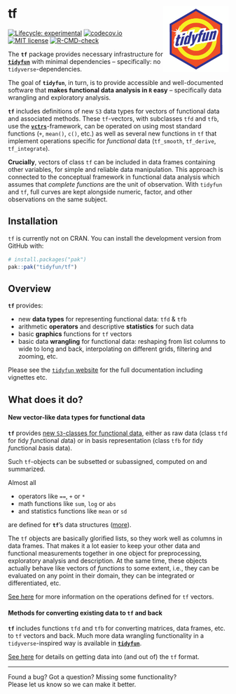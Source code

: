 
<!-- README.md is generated from README.Rmd. Please edit that file -->

# tf <a href="https://tidyfun.github.io/tf/"><img src="https://github.com/tidyfun/tidyfun/blob/master/man/figures/logo.gif?raw=true" align="right" height="150" alt="tf website" /></a>

<!-- badges: start -->

[![Lifecycle:
experimental](https://img.shields.io/badge/lifecycle-experimental-orange.svg)](https://lifecycle.r-lib.org/articles/stages.html#experimental)
[![codecov.io](https://codecov.io/github/tidyfun/tf/coverage.svg?branch=main)](https://codecov.io/github/tidyfun/tf/branch/main)
[![MIT
license](http://img.shields.io/badge/license-MIT-brightgreen.svg)](https://opensource.org/licenses/MIT)
[![R-CMD-check](https://github.com/tidyfun/tf/actions/workflows/full-check.yaml/badge.svg)](https://github.com/tidyfun/tf/actions/workflows/full-check.yaml)
<!-- badges: end -->

The **`tf`** package provides necessary infrastructure for
[**`tidyfun`**](https://tidyfun.github.io/tidyfun) with minimal
dependencies – specifically: no `tidyverse`-dependencies.

The goal of **`tidyfun`**, in turn, is to provide accessible and
well-documented software that **makes functional data analysis in `R`
easy** – specifically data wrangling and exploratory analysis.

**`tf`** includes definitions of new `S3` data types for vectors of
functional data and associated methods. These `tf`-vectors, with
subclasses `tfd` and `tfb`, use the
[**`vctrs`**](https://vctrs.r-lib.org/)-framework, can be operated on
using most standard functions (`+`, `mean()`, `c()`, etc.) as well as
several new functions in `tf` that implement operations specific for
*functional* data (`tf_smooth`, `tf_derive`, `tf_integrate`).

**Crucially**, vectors of class `tf` can be included in data frames
containing other variables, for simple and reliable data manipulation.
This approach is connected to the conceptual framework in functional
data analysis which assumes that *complete functions* are the unit of
observation. With `tidyfun` and `tf`, full curves are kept alongside
numeric, factor, and other observations on the same subject.

## Installation

`tf` is currently not on CRAN. You can install the development version
from GitHub with:

``` r
# install.packages("pak")
pak::pak("tidyfun/tf")
```

## Overview

**`tf`** provides:

- new **data types** for representing functional data: `tfd` & `tfb`
- arithmetic **operators** and descriptive **statistics** for such data
- basic **graphics** functions for `tf` vectors
- basic data **wrangling** for functional data: reshaping from list
  columns to wide to long and back, interpolating on different grids,
  filtering and zooming, etc.

Please see the [`tidyfun` website](https://tidyfun.github.io/tidyfun)
for the full documentation including vignettes etc.

## What does it do?

#### New vector-like data types for functional data

**`tf`** provides [new `S3`-classes for functional
data](https://tidyfun.github.io/tidyfun/reference/index.html#section-tf-sub-classes-constructors-converters),
either as raw data (class `tfd` for *t*idy *f*unctional *d*ata) or in
basis representation (class `tfb` for *t*idy *f*unctional *b*asis data).

Such `tf`-objects can be subsetted or subassigned, computed on and
summarized.

Almost all

- operators like `==`, `+` or `*`
- math functions like `sum`, `log` or `abs`
- and statistics functions like `mean` or `sd`

are defined for **`tf`**’s data structures
([more](https://tidyfun.github.io/tidyfun/reference/index.html#section-arithmetic-logical-and-summary-functions)).

The `tf` objects are basically glorified lists, so they work well as
columns in data frames. That makes it a lot easier to keep your other
data and functional measurements together in one object for
preprocessing, exploratory analysis and description. At the same time,
these objects actually behave like vectors of *functions* to some
extent, i.e., they can be evaluated on any point in their domain, they
can be integrated or differentiated, etc.

[See
here](https://tidyfun.github.io/tidyfun/articles/x01_tf_Vectors.html)
for more information on the operations defined for `tf` vectors.

#### Methods for converting existing data to `tf` and back

**`tf`** includes functions `tfd` and `tfb` for converting matrices,
data frames, etc. to `tf` vectors and back. Much more data wrangling
functionality in a `tidyverse`-inspired way is available in
[**`tidyfun`**](https://tidyfun.github.io/tidyfun).

[See
here](https://tidyfun.github.io/tidyfun/articles/x02_Conversion.html)
for details on getting data into (and out of) the `tf` format.

------------------------------------------------------------------------

Found a bug? Got a question? Missing some functionality?  
Please let us know so we can make it better.
